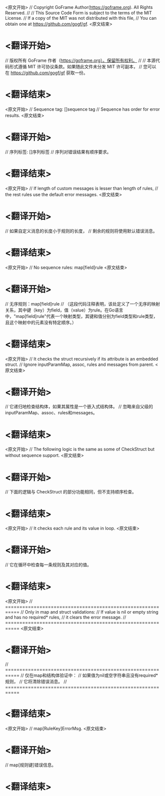 
<原文开始>
// Copyright GoFrame Author(https://goframe.org). All Rights Reserved.
//
// This Source Code Form is subject to the terms of the MIT License.
// If a copy of the MIT was not distributed with this file,
// You can obtain one at https://github.com/gogf/gf.
<原文结束>

# <翻译开始>
// 版权所有 GoFrame 作者（https://goframe.org）。保留所有权利。
//
// 本源代码形式遵循 MIT 许可协议条款。如果随此文件未分发 MIT 许可副本，
// 您可以在 https://github.com/gogf/gf 获取一份。
# <翻译结束>







<原文开始>
	// Sequence tag: []sequence tag
	// Sequence has order for error results.
<原文结束>

# <翻译开始>
// 序列标签: []序列标签
// 序列对错误结果有顺序要求。
# <翻译结束>


<原文开始>
					// If length of custom messages is lesser than length of rules,
					// the rest rules use the default error messages.
<原文结束>

# <翻译开始>
// 如果自定义消息的长度小于规则的长度，
// 剩余的规则将使用默认错误消息。
# <翻译结束>


<原文开始>
// No sequence rules: map[field]rule
<原文结束>

# <翻译开始>
// 无序规则：map[field]rule
// （这段代码注释表明，该处定义了一个无序的映射关系，其中键（key）为field，值（value）为rule。在Go语言中，"map[field]rule"代表一个映射类型，其键和值分别为field类型和rule类型，且这个映射中的元素没有特定顺序。）
# <翻译结束>


<原文开始>
	// It checks the struct recursively if its attribute is an embedded struct.
	// Ignore inputParamMap, assoc, rules and messages from parent.
<原文结束>

# <翻译开始>
// 它递归地检查结构体，如果其属性是一个嵌入式结构体。
// 忽略来自父级的inputParamMap、assoc、rules和messages。
# <翻译结束>


<原文开始>
// The following logic is the same as some of CheckStruct but without sequence support.
<原文结束>

# <翻译开始>
// 下面的逻辑与 CheckStruct 的部分功能相同，但不支持顺序检查。
# <翻译结束>


<原文开始>
// It checks each rule and its value in loop.
<原文结束>

# <翻译开始>
// 它在循环中检查每一条规则及其对应的值。
# <翻译结束>


<原文开始>
			// ===========================================================
			// Only in map and struct validations:
			// If value is nil or empty string and has no required* rules,
			// it clears the error message.
			// ===========================================================
<原文结束>

# <翻译开始>
// ===========================================================
// 仅在map和结构体验证中：
// 如果值为nil或空字符串且没有required*规则，
// 它将清除错误消息。
// ===========================================================
# <翻译结束>


<原文开始>
// map[RuleKey]ErrorMsg.
<原文结束>

# <翻译开始>
// map[规则键]错误信息。
# <翻译结束>

